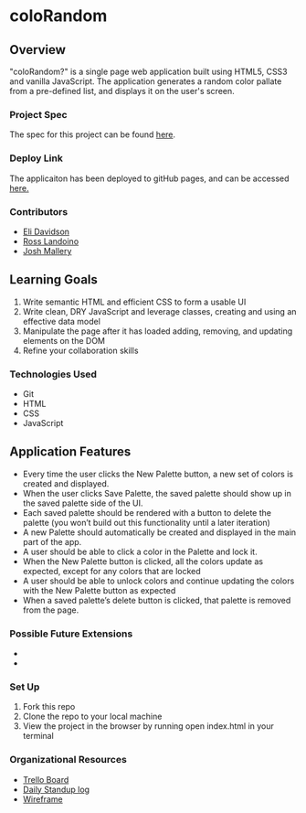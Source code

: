 # coloRandom
## Overview
"coloRandom?" is a single page web application built using HTML5, CSS3 and vanilla JavaScript. The application generates a random color pallate from a pre-defined list, and displays it on the user's screen. 

### Project Spec
The spec for this project can be found [here](https://frontend.turing.edu/projects/module-1/colorandom.html). 

### Deploy Link
The applicaiton has been deployed to gitHub pages, and can be accessed [here.](https://mrlandino.github.io/coloRandom/)

### Contributors
* [Eli Davidson](https://github.com/elleshadow)
* [Ross Landoino](https://github.com/mrlandino)
* [Josh Mallery](https://github.com/JoshMallery)
## Learning Goals
1. Write semantic HTML and efficient CSS to form a usable UI
2. Write clean, DRY JavaScript and leverage classes, creating and using an effective data model
3. Manipulate the page after it has loaded adding, removing, and updating elements on the DOM
4. Refine your collaboration skills

### Technologies Used
* Git 
* HTML
* CSS
* JavaScript

## Application Features

* Every time the user clicks the New Palette button, a new set of colors is created and displayed.
* When the user clicks Save Palette, the saved palette should show up in the saved palette side of the UI.
* Each saved palette should be rendered with a button to delete the palette (you won’t build out this functionality until a later iteration)
* A new Palette should automatically be created and displayed in the main part of the app.
* A user should be able to click a color in the Palette and lock it.
* When the New Palette button is clicked, all the colors update as expected, except for any colors that are locked
* A user should be able to unlock colors and continue updating the colors with the New Palette button as expected
* When a saved palette’s delete button is clicked, that palette is removed from the page.

### Possible Future Extensions

*    
*  

### Set Up

1. Fork this repo
2. Clone the repo to your local machine
3. View the project in the browser by running open index.html in your terminal

### Organizational Resources

* [Trello Board](https://trello.com/b/5f7bOsJP)
* [Daily Standup log](https://docs.google.com/spreadsheets/d/1AqghO_LYRzL5CAJPUYhsFuCuD4UwMjul1ma0CrAwEGg/edit?usp=sharing)
* [Wireframe](https://excalidraw.com/#json=vjMpAuR0qkpfWWc3EGIX9,XgPnvfgffnw4x66PR7i0BQ)
